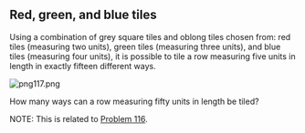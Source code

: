 ## Red, green, and blue tiles

Using a combination of grey square tiles and oblong tiles chosen from: red tiles (measuring two units), green tiles (measuring three units), and blue tiles (measuring four units), it is possible to tile a row measuring five units in length in exactly fifteen different ways.

![png117.png](https://projecteuler.net/project/images/p117.png)

How many ways can a row measuring fifty units in length be tiled?

NOTE: This is related to [Problem 116](https://projecteuler.net/problem=116).
